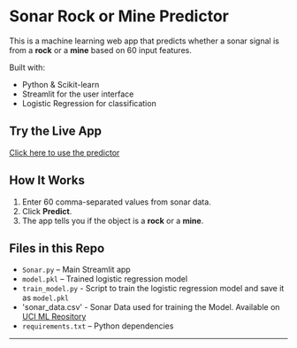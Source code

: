 # Sonar Rock or Mine Predictor

This is a machine learning web app that predicts whether a sonar signal is from a **rock** or a **mine** based on 60 input features.

Built with:
- Python & Scikit-learn
- Streamlit for the user interface
- Logistic Regression for classification

## Try the Live App

[Click here to use the predictor](https://sonar-predictor-tpgx4wcyztl.streamlit.app/)

##  How It Works

1. Enter 60 comma-separated values from sonar data.
2. Click **Predict**.
3. The app tells you if the object is a **rock** or a **mine**.

## Files in this Repo

- `Sonar.py` – Main Streamlit app
- `model.pkl` – Trained logistic regression model
- `train_model.py` - Script to train the logistic regression model and save it as `model.pkl`
- 'sonar_data.csv' - Sonar Data used for training the Model. Available on [UCI ML Reository](https://archive.ics.uci.edu/ml/datasets/Connectionist+Bench+(Sonar,+Mines+vs.+Rocks))
- `requirements.txt` – Python dependencies

---
